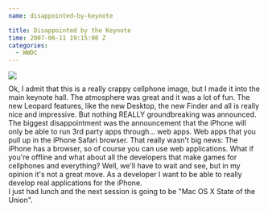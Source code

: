 ```yaml
---
name: disappointed-by-keynote

title: Disappointed by the Keynote
time: 2007-06-11 19:15:00 Z
categories:
  - WWDC
---
```


<img style="display:block; margin:0px auto 10px; text-align:center;cursor:pointer; cursor:hand;" src="http://3.bp.blogspot.com/_-dK4R3d1lbc/RwyABGykkqI/AAAAAAAAAcE/NWBKF9zWDWE/s400/wwdc-keynote.jpg" border="0" />
Ok, I admit that this is a really crappy cellphone image, but I made it into the main keynote hall. The atmosphere was great and it was a lot of fun. The new Leopard features, like the new Desktop, the new Finder and all is really nice and impressive. But nothing REALLY groundbreaking was announced. The biggest disappointment was the announcement that the iPhone will only be able to run 3rd party apps through... web apps. Web apps that you pull up in the iPhone Safari browser. That really wasn't big news: The iPhone has a browser, so of course you can use web applications. What if you're offline and what about all the developers that make games for cellphones and everything? Well, we'll have to wait and see, but in my opinion it's not a great move. As a developer I want to be able to really develop real applications for the iPhone.<br />I just had lunch and the next session is going to be "Mac OS X State of the Union".
